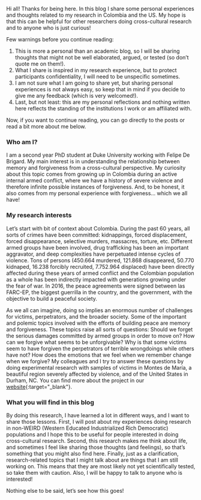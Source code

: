 Hi all! Thanks for being here. In this blog I share some personal experiences and thoughts related to my research in Colombia and the US. My hope is that this can be helpful for other researchers doing cross-cultural research and to anyone who is just curious!

Few warnings before you continue reading:
1. This is more a personal than an academic blog, so I will be sharing thoughts that might not be well elaborated, argued, or tested (so don’t quote me on them!).
2. What I share is inspired in my research experience, but to protect participants confidentiality, I will need to be unspecific sometimes.
3. I am not sure what I am going to share yet, but sharing personal experiences is not always easy, so keep that in mind if you decide to give me any feedback (which is very welcomed!).
4. Last, but not least: this are my personal reflections and nothing written here reflects the standing of the institutions I work or am affiliated with.

Now, if you want to continue reading, you can go directly to the posts or read a bit more about me below.

### Who am I?

I am a second year PhD student at Duke University working with Felipe De Brigard. My main interest is in understanding the relationship between memory and forgiveness from a cross-cultural perspective. My curiosity about this topic comes from growing up in Colombia during an active internal armed conflict, where we have a history of severe violence and therefore infinite possible instances of forgiveness. And, to be honest, it also comes from my personal experience with forgiveness… which we all have!

### My research interests

Let’s start with bit of context about Colombia. During the past 60 years, all sorts of crimes have been committed: kidnappings, forced displacement, forced disappearance, selective murders, massacres, torture, etc. Different armed groups have been involved, drug trafficking has been an important aggravator, and deep complexities have perpetuated intense cycles of violence. Tons of persons (450.664 murdered, 121.868 disappeared, 50.770 kidnaped, 16.238 forcibly recruited, 7.752.964 displaced) have been directly affected during these years of armed conflict and the Colombian population as a whole has been indirectly impacted with generations growing under the fear of war. In 2016, the peace agreements were signed between las FARC-EP, the biggest guerrilla in the country, and the government, with the objective to build a peaceful society.

As we all can imagine, doing so implies an enormous number of challenges for victims, perpetrators, and the broader society. Some of the important and polemic topics involved with the efforts of building peace are memory and forgiveness. These topics raise all sorts of questions: Should we forget the serious damages committed by armed groups in order to move on? How can we forgive what seems to be unforgivable? Why is that some victims seem to have forgiven the perpetrators of terrible wrongdoings while others have not? How does the emotions that we feel when we remember change when we forgive? My colleagues and I try to answer these questions by doing experimental research with samples of victims in Montes de María, a beautiful region severely affected by violence, and of the United States in Durham, NC. You can find more about the project in our [website](https://www.memoryandforgiveness.org/){:target="_blank"}.

### What you will find in this blog

By doing this research, I have learned a lot in different ways, and I want to share those lessons. First, I will post about my experiences doing research in non-WEIRD (Western Educated Industrialized Rich Democratic) populations and I hope this to be useful for people interested in doing cross-cultural research. Second, this research makes me think about life, and sometimes I feel like sharing those thoughts (and feelings), so that’s something that you might also find here. Finally, just as a clarification, research-related topics that I might talk about are things that I am still working on. This means that they are most likely not yet scientifically tested, so take them with caution. Also, I will be happy to talk to anyone who is interested!

Nothing else to be said, let’s see how this goes!
